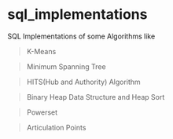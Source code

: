 # sql_implementations
SQL Implementations of some Algorithms like 
> K-Means

> Minimum Spanning Tree

> HITS(Hub and Authority) Algorithm

> Binary Heap Data Structure and Heap Sort

> Powerset

> Articulation Points
